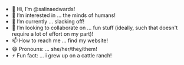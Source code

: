 - 👋 Hi, I’m @salinaedwards!
- 👀 I’m interested in ... the minds of humans!
- 🌱 I’m currently ... slacking off!
- 💞️ I’m looking to collaborate on ... fun stuff (ideally, such that doesn't require a lot of effort on my part)!
- 📫 How to reach me ... find my website! 
- 😄 Pronouns: ... she/her/they/them!
- ⚡ Fun fact: ... i grew up on a cattle ranch!

<!---
salinaedwards/salinaedwards is a ✨ special ✨ repository because its `README.md` (this file) appears on your GitHub profile.
You can click the Preview link to take a look at your changes.
--->
